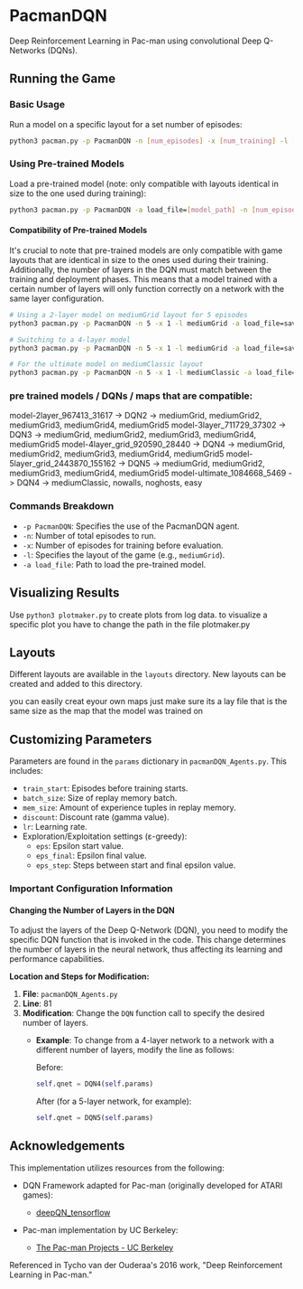 # PacmanDQN
Deep Reinforcement Learning in Pac-man using convolutional Deep Q-Networks (DQNs).

## Running the Game

### Basic Usage
Run a model on a specific layout for a set number of episodes:
```bash
python3 pacman.py -p PacmanDQN -n [num_episodes] -x [num_training] -l [layout]
```

### Using Pre-trained Models
Load a pre-trained model (note: only compatible with layouts identical in size to the one used during training):
```bash
python3 pacman.py -p PacmanDQN -a load_file=[model_path] -n [num_episodes] -x [num_training] -l [layout]
```

#### Compatibility of Pre-trained Models

It's crucial to note that pre-trained models are only compatible with game layouts that are identical in size to the ones used during their training. Additionally, the number of layers in the DQN must match between the training and deployment phases. This means that a model trained with a certain number of layers will only function correctly on a network with the same layer configuration.


```bash
# Using a 2-layer model on mediumGrid layout for 5 episodes
python3 pacman.py -p PacmanDQN -n 5 -x 1 -l mediumGrid -a load_file=saves/model-2layer_967413_31617

# Switching to a 4-layer model
python3 pacman.py -p PacmanDQN -n 5 -x 1 -l mediumGrid -a load_file=saves/model-4layer_grid_920590_28440

# For the ultimate model on mediumClassic layout
python3 pacman.py -p PacmanDQN -n 5 -x 1 -l mediumClassic -a load_file=saves/model-ultimate_1084668_5469
```
### pre trained models / DQNs / maps that are compatible:
model-2layer_967413_31617               ->      DQN2    ->      mediumGrid, mediumGrid2, mediumGrid3, mediumGrid4, mediumGrid5 
model-3layer_711729_37302               ->      DQN3    ->      mediumGrid, mediumGrid2, mediumGrid3, mediumGrid4, mediumGrid5 
model-4layer_grid_920590_28440          ->      DQN4    ->      mediumGrid, mediumGrid2, mediumGrid3, mediumGrid4, mediumGrid5 
model-5layer_grid_2443870_155162        ->      DQN5    ->      mediumGrid, mediumGrid2, mediumGrid3, mediumGrid4, mediumGrid5 
model-ultimate_1084668_5469             ->      DQN4    ->      mediumClassic, nowalls, noghosts, easy

### Commands Breakdown
- `-p PacmanDQN`: Specifies the use of the PacmanDQN agent.
- `-n`: Number of total episodes to run.
- `-x`: Number of episodes for training before evaluation.
- `-l`: Specifies the layout of the game (e.g., `mediumGrid`).
- `-a load_file`: Path to load the pre-trained model.

## Visualizing Results
Use `python3 plotmaker.py` to create plots from log data.
to visualize a specific plot you have to change the path in the file plotmaker.py

## Layouts
Different layouts are available in the `layouts` directory. New layouts can be created and added to this directory.

you can easily creat eyour own maps just make sure its a lay file
that is the same size as the map that the model was trained on

## Customizing Parameters
Parameters are found in the `params` dictionary in `pacmanDQN_Agents.py`. This includes:
- `train_start`: Episodes before training starts.
- `batch_size`: Size of replay memory batch.
- `mem_size`: Amount of experience tuples in replay memory.
- `discount`: Discount rate (gamma value).
- `lr`: Learning rate.
- Exploration/Exploitation settings (ε-greedy):
    - `eps`: Epsilon start value.
    - `eps_final`: Epsilon final value.
    - `eps_step`: Steps between start and final epsilon value.

### Important Configuration Information

#### Changing the Number of Layers in the DQN

To adjust the layers of the Deep Q-Network (DQN), you need to modify the specific DQN function that is invoked in the code. This change determines the number of layers in the neural network, thus affecting its learning and performance capabilities.

**Location and Steps for Modification:**

1. **File**: `pacmanDQN_Agents.py`
2. **Line**: 81
3. **Modification**: Change the `DQN` function call to specify the desired number of layers.
    - **Example**: To change from a 4-layer network to a network with a different number of layers, modify the line as follows:

      Before:
      ```python
      self.qnet = DQN4(self.params)
      ```
      After (for a 5-layer network, for example):
      ```python
      self.qnet = DQN5(self.params)
      ```

## Acknowledgements
This implementation utilizes resources from the following:

- DQN Framework adapted for Pac-man (originally developed for ATARI games):
  * [deepQN_tensorflow](https://github.com/mrkulk/deepQN_tensorflow)

- Pac-man implementation by UC Berkeley:
  * [The Pac-man Projects - UC Berkeley](http://ai.berkeley.edu/project_overview.html)

Referenced in Tycho van der Ouderaa's 2016 work, "Deep Reinforcement Learning in Pac-man."
